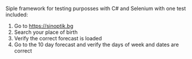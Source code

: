 Siple framework for testing purposses with C# and Selenium with one test included:
1. Go to https://sinoptik.bg 
2. Search your place of birth
3. Verify the correct forecast is loaded
4. Go to the 10 day forecast and verify the days of week and dates are correct 
